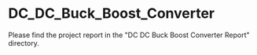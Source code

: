 # DC_DC_Buck_Boost_Converter

Please find the project report in the "DC DC Buck Boost Converter Report" directory.
